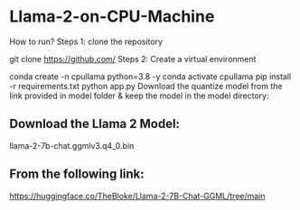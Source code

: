 # Llama-2-on-CPU-Machine

How to run?
Steps 1:
clone the repository

git clone https://github.com/
Steps 2:
Create a virtual environment

conda create -n cpullama python=3.8 -y
conda activate cpullama
pip install -r requirements.txt
python app.py
Download the quantize model from the link provided in model folder & keep the model in the model directory:

## Download the Llama 2 Model:

llama-2-7b-chat.ggmlv3.q4_0.bin

## From the following link:

https://huggingface.co/TheBloke/Llama-2-7B-Chat-GGML/tree/main
